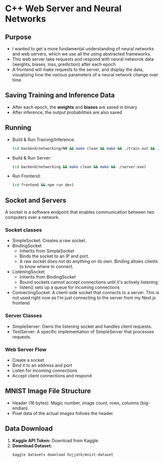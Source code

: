 # C++ Web Server and Neural Networks
## Purpose
- I wanted to get a more fundamental understanding of neural networks and web servers, which we use all the using abstracted frameworks.  
- This web server take requests and respond with neural networok data (weights, biases, loss, prediction) after each epoch
- A frontend will make requests to the server, and display the data, visualizing how the various parameters of a neural network change over time.

## Saving Training and Inference Data
- After each epoch, the **weights** and **biases** are saved in binary
- After inference, the output probabilities are also saved

## Running
* Build & Run Training/Inference:
    ```bash
    (cd backend/networking/NN && make clean && make && ./train.out && ./inference.out)
    ```
* Build & Run Server:
    ```bash
    (cd backend/networking && make clean && make && ./server.exe)
    ```
* Run Frontend:
    ```bash
    (cd frontend && npm run dev)
    ```

## Socket and Servers
A socket is a software endpoint that enables communication between two computers over a network.

### Socket classes
- SimpleSocket: Creates a raw socket. 
- BindingSocket
    - Inherits from SimpleSocket
    - Binds the socket to an IP and port. 
    - A raw socket does not do anything on its own. Binding allows clients to know where to connect. 
- ListeningSocket
    - Inherits from BindingSocket
    - Bound sockets cannot accept connections until it's actively listening
    - listen() sets up a queue for incoming connections
- ConnectingSocket: A client-side socket that connects to a server. This is not used right now as I'm just connecting to the server from my Next.js frontend

### Server Classes
- SimpleServer: Owns the listening socket and handles client requests.
- TestServer: A specific implementation of SimpleServer that processes requests.

### Web Server Flow
- Create a socket 
- Bind it to an address and port
- Listen for incoming connections 
- Accept client connections and respond

## MNIST Image File Structure
* Header (16 bytes): Magic number, image count, rows, columns (big-endian).
* Pixel data of the actual images follows the header.

## Data Download
1.  **Kaggle API Token:** Download from Kaggle.
2.  **Download Dataset:**
    ```bash
    kaggle datasets download hojjatk/mnist-dataset
    ```